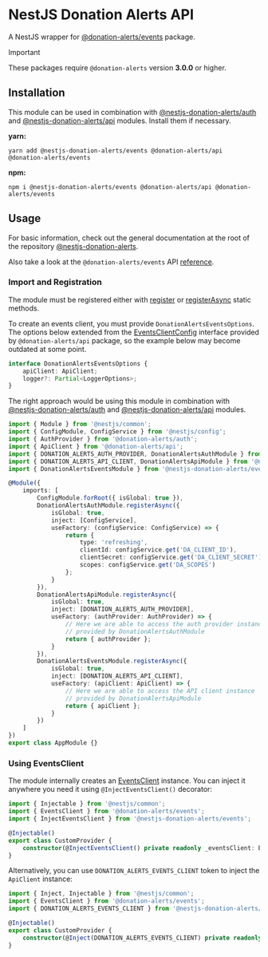 # NestJS Donation Alerts API

A NestJS wrapper for [@donation-alerts/events](https://github.com/StimulCross/donation-alerts/tree/main/packages/events) package.

> [!IMPORTANT]
> These packages require `@donation-alerts` version **3.0.0** or higher.

## Installation

This module can be used in combination with [@nestjs-donation-alerts/auth](https://github.com/StimulCross/nestjs-donation-alerts/tree/main/packages/auth) and [@nestjs-donation-alerts/api](https://github.com/StimulCross/nestjs-donation-alerts/tree/main/packages/api) modules. Install them if necessary.

**yarn:**

```
yarn add @nestjs-donation-alerts/events @donation-alerts/api @donation-alerts/events
```

**npm:**

```
npm i @nestjs-donation-alerts/events @donation-alerts/api @donation-alerts/events
```

## Usage

For basic information, check out the general documentation at the root of the repository [@nestjs-donation-alerts](https://github.com/StimulCross/nestjs-donation-alerts).

Also take a look at the `@donation-alerts/events` API [reference](https://stimulcross.github.io/donation-alerts/modules/events.html).

### Import and Registration

The module must be registered either with [register](https://github.com/StimulCross/nestjs-donation-alerts#sync-module-configuration) or [registerAsync](https://github.com/StimulCross/nestjs-donation-alerts#async-module-configuration) static methods.

To create an events client, you must provide `DonationAlertsEventsOptions`. The options below extended from the [EventsClientConfig](https://stimulcross.github.io/donation-alerts/interfaces/events.EventsClientConfig.html) interface provided by `@donation-alerts/api` package, so the example below may become outdated at some point.

```ts
interface DonationAlertsEventsOptions {
	apiClient: ApiClient;
	logger?: Partial<LoggerOptions>;
}
```

The right approach would be using this module in combination with [@nestjs-donation-alerts/auth](https://github.com/StimulCross/nestjs-donation-alerts/tree/main/packages/auth) and [@nestjs-donation-alerts/api](https://github.com/StimulCross/nestjs-donation-alerts/tree/main/packages/api) modules.

```ts
import { Module } from '@nestjs/common';
import { ConfigModule, ConfigService } from '@nestjs/config';
import { AuthProvider } from '@donation-alerts/auth';
import { ApiClient } from '@donation-alerts/api';
import { DONATION_ALERTS_AUTH_PROVIDER, DonationAlertsAuthModule } from '@nestjs-donation-alerts/auth';
import { DONATION_ALERTS_API_CLIENT, DonationAlertsApiModule } from '@nestjs-donation-alerts/api';
import { DonationAlertsEventsModule } from '@nestjs-donation-alerts/events';

@Module({
	imports: [
		ConfigModule.forRoot({ isGlobal: true }),
		DonationAlertsAuthModule.registerAsync({
			isGlobal: true,
			inject: [ConfigService],
			useFactory: (configService: ConfigService) => {
				return {
					type: 'refreshing',
					clientId: configService.get('DA_CLIENT_ID'),
					clientSecret: configService.get('DA_CLIENT_SECRET'),
					scopes: configService.get('DA_SCOPES')
				};
			}
		}),
		DonationAlertsApiModule.registerAsync({
			isGlobal: true,
			inject: [DONATION_ALERTS_AUTH_PROVIDER],
			useFactory: (authProvider: AuthProvider) => {
				// Here we are able to access the auth provider instance
				// provided by DonationAlertsAuthModule
				return { authProvider };
			}
		}),
		DonationAlertsEventsModule.registerAsync({
			isGlobal: true,
			inject: [DONATION_ALERTS_API_CLIENT],
			useFactory: (apiClient: ApiClient) => {
				// Here we are able to access the API client instance
				// provided by DonationAlertsApiModule
				return { apiClient };
			}
		})
	]
})
export class AppModule {}
```

### Using EventsClient

The module internally creates an [EventsClient](https://stimulcross.github.io/donation-alerts/classes/events.EventsClient.html) instance. You can inject it anywhere you need it using `@InjectEventsClient()` decorator:

```ts
import { Injectable } from '@nestjs/common';
import { EventsClient } from '@donation-alerts/events';
import { InjectEventsClient } from '@nestjs-donation-alerts/events';

@Injectable()
export class CustomProvider {
	constructor(@InjectEventsClient() private readonly _eventsClient: EventsClient) {}
}
```

Alternatively, you can use `DONATION_ALERTS_EVENTS_CLIENT` token to inject the `ApiClient` instance:

```ts
import { Inject, Injectable } from '@nestjs/common';
import { EventsClient } from '@donation-alerts/events';
import { DONATION_ALERTS_EVENTS_CLIENT } from '@nestjs-donation-alerts/events';

@Injectable()
export class CustomProvider {
	constructor(@Inject(DONATION_ALERTS_EVENTS_CLIENT) private readonly _eventsClient: EventsClient) {}
}
```
